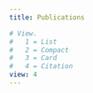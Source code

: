 ```yaml
---
title: Publications

# View.
#   1 = List
#   2 = Compact
#   3 = Card
#   4 = Citation
view: 4
---
```

